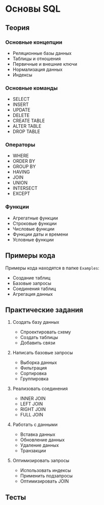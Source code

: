 # Основы SQL

## Теория

### Основные концепции
- Реляционные базы данных
- Таблицы и отношения
- Первичные и внешние ключи
- Нормализация данных
- Индексы

### Основные команды
- SELECT
- INSERT
- UPDATE
- DELETE
- CREATE TABLE
- ALTER TABLE
- DROP TABLE

### Операторы
- WHERE
- ORDER BY
- GROUP BY
- HAVING
- JOIN
- UNION
- INTERSECT
- EXCEPT

### Функции
- Агрегатные функции
- Строковые функции
- Числовые функции
- Функции даты и времени
- Условные функции

## Примеры кода
Примеры кода находятся в папке `Examples`:
- Создание таблиц
- Базовые запросы
- Соединения таблиц
- Агрегация данных

## Практические задания
1. Создать базу данных
   - Спроектировать схему
   - Создать таблицы
   - Добавить связи

2. Написать базовые запросы
   - Выборка данных
   - Фильтрация
   - Сортировка
   - Группировка

3. Реализовать соединения
   - INNER JOIN
   - LEFT JOIN
   - RIGHT JOIN
   - FULL JOIN

4. Работать с данными
   - Вставка данных
   - Обновление данных
   - Удаление данных
   - Транзакции

5. Оптимизировать запросы
   - Использовать индексы
   - Применить подзапросы
   - Оптимизировать JOIN

## Тесты
 